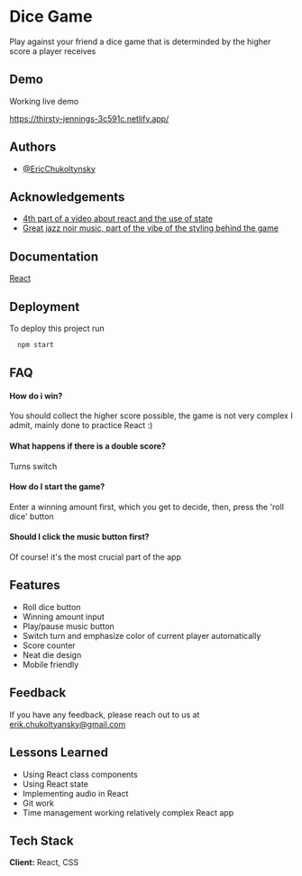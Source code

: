 
# Dice Game

Play against your friend a dice game that is determinded by the higher score a player receives




## Demo
Working live demo

https://thirsty-jennings-3c591c.netlify.app/


## Authors

- [@EricChukoltynsky](https://github.com/EricChukoltyansky)



## Acknowledgements

 - [4th part of a video about react and the use of state](https://www.youtube.com/watch?v=dMH1_YtUTSQ&ab_channel=DevEd)
 - [Great jazz noir music, part of the vibe of the styling behind the game](https://www.youtube.com/watch?v=_3acuUz5LvY&ab_channel=LolitaRitmanis-Topic)



## Documentation

[React](https://reactjs.org/)





## Deployment

To deploy this project run

```bash
  npm start
```


## FAQ

#### How do i win?

You should collect the higher score possible, the game is not very complex I admit, mainly done to practice React :)

#### What happens if there is a double score?

Turns switch

#### How do I start the game?

Enter a winning amount first, which you get to decide, then,  press the 'roll dice' button

#### Should I click the music button first?

Of course! it's the most crucial part of the app







## Features

- Roll dice button
- Winning amount input
- Play/pause music button
- Switch turn and emphasize color of current player automatically
- Score counter
- Neat die design
- Mobile friendly


## Feedback

If you have any feedback, please reach out to us at erik.chukoltyansky@gmail.com


## Lessons Learned

- Using React class components
- Using React state
- Implementing audio in React
- Git work
- Time management working relatively complex React app



## Tech Stack

**Client:** React, CSS



